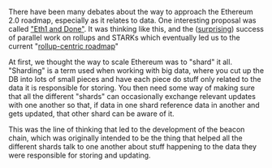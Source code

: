 There have been many debates about the way to approach the Ethereum 2.0 roadmap, especially as it relates to data. One interesting proposal was called ["Eth1 and Done"](https://ethresear.ch/t/phase-one-and-done-eth2-as-a-data-availability-engine/5269). It was thinking like this, and the ([surprising](https://twitter.com/jinglejamOP/status/1310718738417811459)) success of parallel work on rollups and STARKs which eventually led us to the current "[rollup-centric roadmap](https://ethereum-magicians.org/t/a-rollup-centric-ethereum-roadmap/4698)"

At first, we thought the way to scale Ethereum was to "shard" it all. "Sharding" is a term used when working with big data, where you cut up the DB into lots of small pieces and have each piece do stuff only related to the data it is responsible for storing. You then need some way of making sure that all the different "shards" can occasionally exchange relevant updates with one another so that, if data in one shard reference data in another and gets updated, that other shard can be aware of it.

This was the line of thinking that led to the development of the beacon chain, which was originally intended to be the thing that helped all the different shards talk to one another about stuff happening to the data they were responsible for storing and updating. 